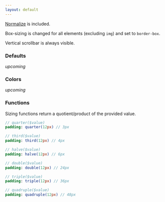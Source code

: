 ```yaml
---
layout: default
---
```


[Normalize](https://github.com/necolas/normalize.css) is included.

Box-sizing is changed for all elements (excluding `img`) and set to `border-box`.

Vertical scrollbar is always visible.

### Defaults

*upcoming*

### Colors

*upcoming*

### Functions

Sizing functions return a quotient/product of the provided value.

```sass
// quarter($value)
padding: quarter(12px) // 3px

// third($value)
padding: third(12px) // 4px

// halve($value)
padding: halve(12px) // 6px

// double($value)
padding: double(12px) // 24px

// triple($value)
padding: triple(12px) // 36px

// quadruple($value)
padding: quadruple(12px) // 48px
```
